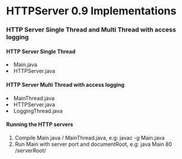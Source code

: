 # HTTPServer 0.9 Implementations
<h3>HTTP Server Single Thread and Multi Thread with access logging</h3>

<h4>HTTP Server Single Thread</h4>
<li>Main.java</li>
<li>HTTPServer.java</li>

<h4>HTTP Server Multi Thread with access logging</h4>
<li>MainThread.java</li>
<li>HTTPServer.java</li>
<li>LoggingThread.java</li>

<h4>Running the HTTP servers</h4>
<p>
  <ol>
    <li>Compile Main.java / MainThread.java, e.g: javac -g Main.java</li>  
    <li>Run Main with server port and documentRoot, e.g: java Main 80 /serverRoot/</li>
  </ol>
</p
